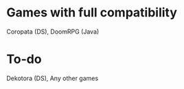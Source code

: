 # Games with full compatibility
Coropata (DS), DoomRPG (Java)
# To-do
Dekotora (DS), Any other games
